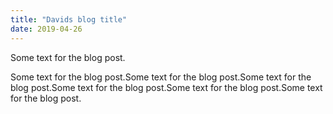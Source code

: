 ```yaml
---
title: "Davids blog title"
date: 2019-04-26
---
```


Some text for the blog post.

Some text for the blog post.Some text for the blog post.Some text for the blog post.Some text for the blog post.Some text for the blog post.Some text for the blog post.

